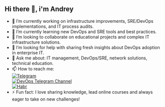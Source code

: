 ## Hi there 👋, i'm Andrey

<!--
**AndreyChuyan/AndreyChuyan** is a ✨ _special_ ✨ repository because its `README.md` (this file) appears on your GitHub profile.

Here are some ideas to get you started:

- 🔭 I’m currently working on ...
- 🌱 I’m currently learning ...
- 👯 I’m looking to collaborate on ...
- 🤔 I’m looking for help with ...
- 💬 Ask me about ...
- 📫 How to reach me: ...
- 😄 Pronouns: ...
- ⚡ Fun fact: ...
-->

- 🔭 I’m currently working on infrastructure improvements, SRE/DevOps implementations, and IT process audits.
- 🌱 I’m currently learning new DevOps and SRE tools and best practices.
- 👯 I’m looking to collaborate on educational projects and complex IT infrastructure solutions.
- 🤔 I’m looking for help with sharing fresh insights about DevOps adoption in enterprise IT.
- 💬 Ask me about: IT management, DevOps/SRE, network solutions, technical education.
- 📫 How to reach me:  
  [![Telegram](https://img.shields.io/badge/Telegram-2CA5E0?logo=telegram&logoColor=white)](https://t.me/Andrey_Chuyan)  
  [![DevOps Telegram Channel](https://img.shields.io/badge/DevOps_Channel-26A5E4?logo=telegram&logoColor=white)](https://t.me/IT_Chuyana)  
  [![Habr](https://img.shields.io/badge/Habr-4B8DF8?logo=data:image/svg+xml;base64,PHN2ZyBmaWxsPSIjMmYyYjY4IiB3aWR0aD0iMzIiIGhlaWdodD0iMzIiIHZpZXdCb3g9IjAgMCAzMiAzMiIgZGF0YS1uYW1lPSJMYXllciAxIj48cGF0aCBkPSJNMiAyMEgyMUExIDAgMDAyMyAyMVYyMkExIDAgMDAyMiAyM0gydjEwYTEgMSAwIDAxMS0xSDE4YTEgMSAwIDAwMC0ySDEzYTEgMSAwIDAwMC0ySDhhMSAxIDAgMDAwLTJINmExIDEgMCAwIDAtMSAxWk0yMiAxNUMyMS4zMiAxNSA0IDE1IDQgMTV2MkMyMDEuMzIgMTcgMjEgMTEuMzIgMjEgMTUgSDEzYTEgMSAwIDAwMC0ySDhhMSAxIDAgMDAwLTIiPjwvcGF0aD48L3N2Zz4=)](https://habr.com/ru/users/andrey_chuyan/)
- ⚡️ Fun fact: I love sharing knowledge, lead online courses and always eager to take on new challenges!

